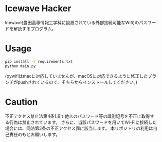 # Icewave Hacker
Icewave(豊田高専情報工学科に設置されている外部接続可能なWifi)のパスワードを解読するプログラム。

# Usage
```sh
pip install -r requirements.txt
python main.py
```
(pywifiはmacに対応していませんが、macOSに対応できるように修正したブランチがpushされているので、そちらからインストールしてください。)

# Caution
不正アクセス禁止法第4条1項で他人のパスワード等の識別記号を不正に取得する行為は禁止されています。
さらに、当該パスワードを用いてWi-Fiに接続した場合には、同法第3条の不正アクセス罪に該当します。
本リポジトリの利用は自己責任のもとお願いします。